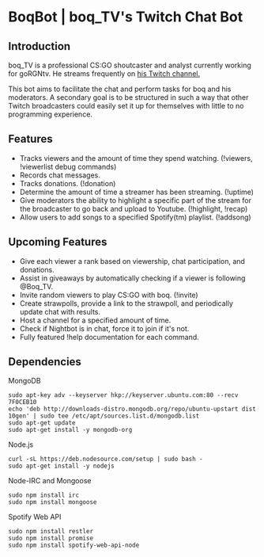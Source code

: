 # BoqBot | boq_TV's Twitch Chat Bot

## Introduction

boq_TV is a professional CS:GO shoutcaster and analyst currently working for goRGNtv.  He streams frequently on [his Twitch channel.](http://twitch.tv/boq_TV/)

This bot aims to facilitate the chat and perform tasks for boq and his moderators. A secondary goal is to be structured in such a way that other Twitch broadcasters could easily set it up for themselves with little to no programming experience.

## Features

* Tracks viewers and the amount of time they spend watching. (!viewers, !viewerlist debug commands)
* Records chat messages.
* Tracks donations. (!donation)
* Determine the amount of time a streamer has been streaming. (!uptime)
* Give moderators the ability to highlight a specific part of the stream for the broadcaster to go back and upload to Youtube. (!highlight, !recap)
* Allow users to add songs to a specified Spotify(tm) playlist. (!addsong)

## Upcoming Features

* Give each viewer a rank based on viewership, chat participation, and donations.
* Assist in giveaways by automatically checking if a viewer is following @Boq_TV.
* Invite random viewers to play CS:GO with boq. (!invite)
* Create strawpolls, provide a link to the strawpoll, and periodically update chat with results.
* Host a channel for a specified amount of time.
* Check if Nightbot is in chat, force it to join if it's not.
* Fully featured !help documentation for each command.

## Dependencies

MongoDB

    sudo apt-key adv --keyserver hkp://keyserver.ubuntu.com:80 --recv 7F0CEB10
    echo 'deb http://downloads-distro.mongodb.org/repo/ubuntu-upstart dist 10gen' | sudo tee /etc/apt/sources.list.d/mongodb.list
    sudo apt-get update
    sudo apt-get install -y mongodb-org

Node.js

    curl -sL https://deb.nodesource.com/setup | sudo bash -
    sudo apt-get install -y nodejs

Node-IRC and Mongoose
    
    sudo npm install irc
    sudo npm install mongoose

Spotify Web API

    sudo npm install restler
    sudo npm install promise
    sudo npm install spotify-web-api-node